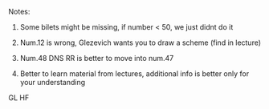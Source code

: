 Notes:

1. Some bilets might be missing, if number < 50, we just didnt do it

2. Num.12 is wrong, Glezevich wants you to draw a scheme (find in lecture)

3. Num.48 DNS RR is better to move into num.47

4. Better to learn material from lectures, additional info is better only for your understanding

GL HF
